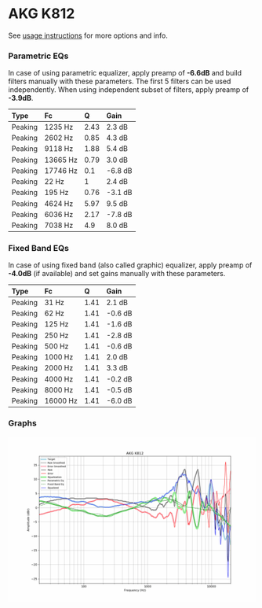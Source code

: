 # AKG K812
See [usage instructions](https://github.com/jaakkopasanen/AutoEq#usage) for more options and info.

### Parametric EQs
In case of using parametric equalizer, apply preamp of **-6.6dB** and build filters manually
with these parameters. The first 5 filters can be used independently.
When using independent subset of filters, apply preamp of **-3.9dB**.

| Type    | Fc       |    Q | Gain    |
|:--------|:---------|:-----|:--------|
| Peaking | 1235 Hz  | 2.43 | 2.3 dB  |
| Peaking | 2602 Hz  | 0.85 | 4.3 dB  |
| Peaking | 9118 Hz  | 1.88 | 5.4 dB  |
| Peaking | 13665 Hz | 0.79 | 3.0 dB  |
| Peaking | 17746 Hz | 0.1  | -6.8 dB |
| Peaking | 22 Hz    | 1    | 2.4 dB  |
| Peaking | 195 Hz   | 0.76 | -3.1 dB |
| Peaking | 4624 Hz  | 5.97 | 9.5 dB  |
| Peaking | 6036 Hz  | 2.17 | -7.8 dB |
| Peaking | 7038 Hz  | 4.9  | 8.0 dB  |

### Fixed Band EQs
In case of using fixed band (also called graphic) equalizer, apply preamp of **-4.0dB**
(if available) and set gains manually with these parameters.

| Type    | Fc       |    Q | Gain    |
|:--------|:---------|:-----|:--------|
| Peaking | 31 Hz    | 1.41 | 2.1 dB  |
| Peaking | 62 Hz    | 1.41 | -0.6 dB |
| Peaking | 125 Hz   | 1.41 | -1.6 dB |
| Peaking | 250 Hz   | 1.41 | -2.8 dB |
| Peaking | 500 Hz   | 1.41 | -0.6 dB |
| Peaking | 1000 Hz  | 1.41 | 2.0 dB  |
| Peaking | 2000 Hz  | 1.41 | 3.3 dB  |
| Peaking | 4000 Hz  | 1.41 | -0.2 dB |
| Peaking | 8000 Hz  | 1.41 | -0.5 dB |
| Peaking | 16000 Hz | 1.41 | -6.0 dB |

### Graphs
![](./AKG%20K812.png)